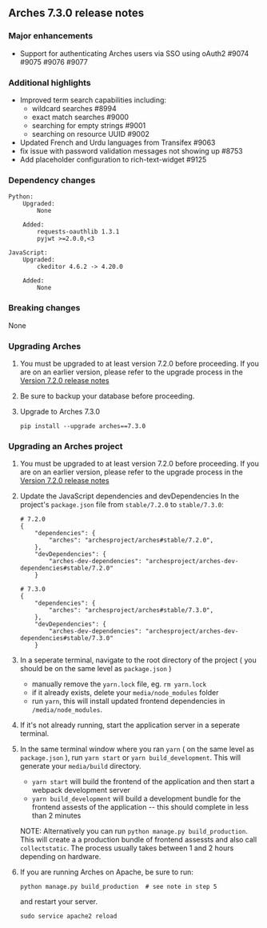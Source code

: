 Arches 7.3.0 release notes
------------------------


### Major enhancements
- Support for authenticating Arches users via SSO using oAuth2 #9074 #9075 #9076 #9077

### Additional highlights
- Improved term search capabilities including:
  - wildcard searches #8994
  - exact match searches #9000
  - searching for empty strings #9001
  - searching on resource UUID #9002
- Updated French and Urdu languages from Transifex #9063
- fix issue with password validation messages not showing up #8753
- Add placeholder configuration to rich-text-widget #9125
  
### Dependency changes
```
Python:
    Upgraded:
        None

    Added:
        requests-oauthlib 1.3.1
        pyjwt >=2.0.0,<3

JavaScript:
    Upgraded:
        ckeditor 4.6.2 -> 4.20.0

    Added:
        None
```

### Breaking changes
None

### Upgrading Arches

1. You must be upgraded to at least version 7.2.0 before proceeding. If you are on an earlier version, please refer to the upgrade process in the [Version 7.2.0 release notes](https://github.com/archesproject/arches/blob/dev/7.2.x/releases/7.2.0.md)

2. Be sure to backup your database before proceeding.

3. Upgrade to Arches 7.3.0
    ```
    pip install --upgrade arches==7.3.0
    ```

### Upgrading an Arches project

1. You must be upgraded to at least version 7.2.0 before proceeding. If you are on an earlier version, please refer to the upgrade process in the [Version 7.2.0 release notes](https://github.com/archesproject/arches/blob/dev/7.2.x/releases/7.2.0.md)

2. Update the JavaScript dependencies and devDependencies
    In the project's `package.json` file from `stable/7.2.0` to `stable/7.3.0`:
    ```    
    # 7.2.0
    {
        "dependencies": {
            "arches": "archesproject/arches#stable/7.2.0",
        },
        "devDependencies": {
            "arches-dev-dependencies": "archesproject/arches-dev-dependencies#stable/7.2.0"
        }
    ```
    ```    
    # 7.3.0
    {
        "dependencies": {
            "arches": "archesproject/arches#stable/7.3.0",
        },
        "devDependencies": {
            "arches-dev-dependencies": "archesproject/arches-dev-dependencies#stable/7.3.0"
        }
    ```

3. In a seperate terminal, navigate to the root directory of the project ( you should be on the same level as `package.json` ) 
    - manually remove the `yarn.lock` file, eg. `rm yarn.lock`
    - if it already exists, delete your `media/node_modules` folder
    - run `yarn`, this will install updated frontend dependencies in `/media/node_modules`.

4. If it's not already running, start the application server in a seperate terminal.

5. In the same terminal window where you ran `yarn` ( on the same level as `package.json` ), run `yarn start` or `yarn build_development`. This will generate your `media/build` directory.
    - `yarn start` will build the frontend of the application and then start a webpack development server
    - `yarn build_development` will build a development bundle for the frontend assests of the application -- this should complete in less than 2 minutes

    NOTE: Alternatively you can run `python manage.py build_production`. This will create a a production bundle of frontend assessts and also call `collectstatic`. The process usually takes between 1 and 2 hours depending on hardware.

6. If you are running Arches on Apache, be sure to run:

    ```
    python manage.py build_production  # see note in step 5
    ```
    and restart your server.
    ```
    sudo service apache2 reload
    ```

